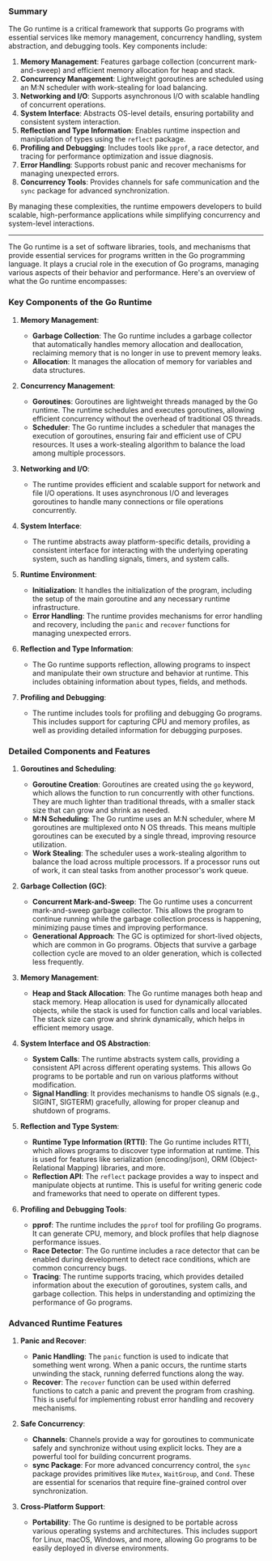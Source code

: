 ### Summary
The Go runtime is a critical framework that supports Go programs with essential services like memory management, concurrency handling, system abstraction, and debugging tools. Key components include:

1. **Memory Management**: Features garbage collection (concurrent mark-and-sweep) and efficient memory allocation for heap and stack.
2. **Concurrency Management**: Lightweight goroutines are scheduled using an M:N scheduler with work-stealing for load balancing.
3. **Networking and I/O**: Supports asynchronous I/O with scalable handling of concurrent operations.
4. **System Interface**: Abstracts OS-level details, ensuring portability and consistent system interaction.
5. **Reflection and Type Information**: Enables runtime inspection and manipulation of types using the `reflect` package.
6. **Profiling and Debugging**: Includes tools like `pprof`, a race detector, and tracing for performance optimization and issue diagnosis.
7. **Error Handling**: Supports robust panic and recover mechanisms for managing unexpected errors.
8. **Concurrency Tools**: Provides channels for safe communication and the `sync` package for advanced synchronization.

By managing these complexities, the runtime empowers developers to build scalable, high-performance applications while simplifying concurrency and system-level interactions.

---

The Go runtime is a set of software libraries, tools, and mechanisms that provide essential services for programs written in the Go programming language. It plays a crucial role in the execution of Go programs, managing various aspects of their behavior and performance. Here's an overview of what the Go runtime encompasses:

### Key Components of the Go Runtime

1. **Memory Management**:
   - **Garbage Collection**: The Go runtime includes a garbage collector that automatically handles memory allocation and deallocation, reclaiming memory that is no longer in use to prevent memory leaks.
   - **Allocation**: It manages the allocation of memory for variables and data structures.

2. **Concurrency Management**:
   - **Goroutines**: Goroutines are lightweight threads managed by the Go runtime. The runtime schedules and executes goroutines, allowing efficient concurrency without the overhead of traditional OS threads.
   - **Scheduler**: The Go runtime includes a scheduler that manages the execution of goroutines, ensuring fair and efficient use of CPU resources. It uses a work-stealing algorithm to balance the load among multiple processors.

3. **Networking and I/O**:
   - The runtime provides efficient and scalable support for network and file I/O operations. It uses asynchronous I/O and leverages goroutines to handle many connections or file operations concurrently.

4. **System Interface**:
   - The runtime abstracts away platform-specific details, providing a consistent interface for interacting with the underlying operating system, such as handling signals, timers, and system calls.

5. **Runtime Environment**:
   - **Initialization**: It handles the initialization of the program, including the setup of the main goroutine and any necessary runtime infrastructure.
   - **Error Handling**: The runtime provides mechanisms for error handling and recovery, including the `panic` and `recover` functions for managing unexpected errors.

6. **Reflection and Type Information**:
   - The Go runtime supports reflection, allowing programs to inspect and manipulate their own structure and behavior at runtime. This includes obtaining information about types, fields, and methods.

7. **Profiling and Debugging**:
   - The runtime includes tools for profiling and debugging Go programs. This includes support for capturing CPU and memory profiles, as well as providing detailed information for debugging purposes.


### Detailed Components and Features

1. **Goroutines and Scheduling**:
   - **Goroutine Creation**: Goroutines are created using the `go` keyword, which allows the function to run concurrently with other functions. They are much lighter than traditional threads, with a smaller stack size that can grow and shrink as needed.
   - **M:N Scheduling**: The Go runtime uses an M:N scheduler, where M goroutines are multiplexed onto N OS threads. This means multiple goroutines can be executed by a single thread, improving resource utilization.
   - **Work Stealing**: The scheduler uses a work-stealing algorithm to balance the load across multiple processors. If a processor runs out of work, it can steal tasks from another processor's work queue.

2. **Garbage Collection (GC)**:
   - **Concurrent Mark-and-Sweep**: The Go runtime uses a concurrent mark-and-sweep garbage collector. This allows the program to continue running while the garbage collection process is happening, minimizing pause times and improving performance.
   - **Generational Approach**: The GC is optimized for short-lived objects, which are common in Go programs. Objects that survive a garbage collection cycle are moved to an older generation, which is collected less frequently.

3. **Memory Management**:
   - **Heap and Stack Allocation**: The Go runtime manages both heap and stack memory. Heap allocation is used for dynamically allocated objects, while the stack is used for function calls and local variables. The stack size can grow and shrink dynamically, which helps in efficient memory usage.

4. **System Interface and OS Abstraction**:
   - **System Calls**: The runtime abstracts system calls, providing a consistent API across different operating systems. This allows Go programs to be portable and run on various platforms without modification.
   - **Signal Handling**: It provides mechanisms to handle OS signals (e.g., SIGINT, SIGTERM) gracefully, allowing for proper cleanup and shutdown of programs.

5. **Reflection and Type System**:
   - **Runtime Type Information (RTTI)**: The Go runtime includes RTTI, which allows programs to discover type information at runtime. This is used for features like serialization (encoding/json), ORM (Object-Relational Mapping) libraries, and more.
   - **Reflection API**: The `reflect` package provides a way to inspect and manipulate objects at runtime. This is useful for writing generic code and frameworks that need to operate on different types.

6. **Profiling and Debugging Tools**:
   - **pprof**: The runtime includes the `pprof` tool for profiling Go programs. It can generate CPU, memory, and block profiles that help diagnose performance issues.
   - **Race Detector**: The Go runtime includes a race detector that can be enabled during development to detect race conditions, which are common concurrency bugs.
   - **Tracing**: The runtime supports tracing, which provides detailed information about the execution of goroutines, system calls, and garbage collection. This helps in understanding and optimizing the performance of Go programs.

### Advanced Runtime Features

1. **Panic and Recover**:
   - **Panic Handling**: The `panic` function is used to indicate that something went wrong. When a panic occurs, the runtime starts unwinding the stack, running deferred functions along the way.
   - **Recover**: The `recover` function can be used within deferred functions to catch a panic and prevent the program from crashing. This is useful for implementing robust error handling and recovery mechanisms.

2. **Safe Concurrency**:
   - **Channels**: Channels provide a way for goroutines to communicate safely and synchronize without using explicit locks. They are a powerful tool for building concurrent programs.
   - **sync Package**: For more advanced concurrency control, the `sync` package provides primitives like `Mutex`, `WaitGroup`, and `Cond`. These are essential for scenarios that require fine-grained control over synchronization.

3. **Cross-Platform Support**:
   - **Portability**: The Go runtime is designed to be portable across various operating systems and architectures. This includes support for Linux, macOS, Windows, and more, allowing Go programs to be easily deployed in diverse environments.
